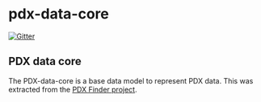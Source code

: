 # pdx-data-core

[![Gitter](https://badges.gitter.im/pdx-data-core/Lobby.svg)](https://gitter.im/pdx-data-core/Lobby?utm_source=badge&utm_medium=badge&utm_campaign=pr-badge&utm_content=badge)

PDX data core
-------------

The PDX-data-core is a base data model to represent PDX data.  This was extracted from the <a href="https://www.pdxfinder.org">PDX Finder project</a>.


